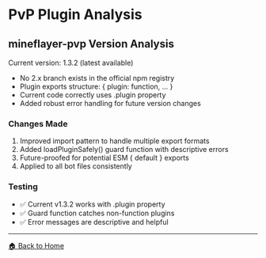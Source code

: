 # PvP Plugin Analysis

## mineflayer-pvp Version Analysis

Current version: 1.3.2 (latest available)

- No 2.x branch exists in the official npm registry
- Plugin exports structure: { plugin: function, ... }
- Current code correctly uses .plugin property
- Added robust error handling for future version changes

### Changes Made

1. Improved import pattern to handle multiple export formats
2. Added loadPluginSafely() guard function with descriptive errors
3. Future-proofed for potential ESM { default } exports
4. Applied to all bot files consistently

### Testing

- ✅ Current v1.3.2 works with .plugin property
- ✅ Guard function catches non-function plugins
- ✅ Error messages are descriptive and helpful

---

[🏠 Back to Home](Home.md)
